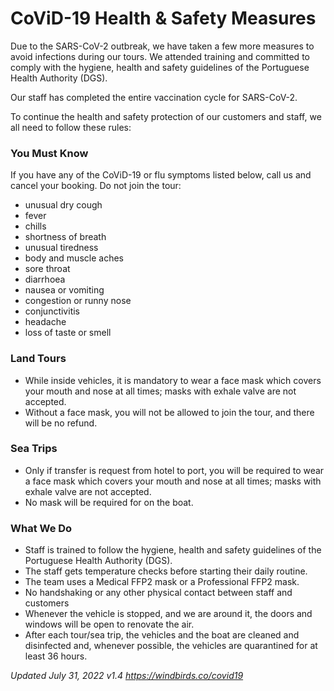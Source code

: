 # CoViD-19 Health & Safety Measures

Due to the SARS-CoV-2 outbreak, we have taken a few more measures to avoid infections during our tours. We attended training and committed to comply with the hygiene, health and safety guidelines of the Portuguese Health Authority (DGS).

Our staff has completed the entire vaccination cycle for SARS-CoV-2.

To continue the health and safety protection of our customers and staff, we all need to follow these rules:

### You Must Know

If you have any of the CoViD-19 or flu symptoms listed below, call us and cancel your booking. Do not join the tour:

+ unusual dry cough
+ fever
+ chills
+ shortness of breath
+ unusual tiredness
+ body and muscle aches
+ sore throat
+ diarrhoea
+ nausea or vomiting
+ congestion or runny nose
+ conjunctivitis
+ headache
+ loss of taste or smell

### Land Tours

+ While inside vehicles, it is mandatory to wear a face mask which covers your mouth and nose at all times; masks with exhale valve are not accepted.
+ Without a face mask, you will not be allowed to join the tour, and there will be no refund.

### Sea Trips

+ Only if transfer is request from hotel to port, you will be required to wear a face mask which covers your mouth and nose at all times; masks with exhale valve are not accepted.
+ No mask will be required for on the boat.

### What We Do

+ Staff is trained to follow the hygiene, health and safety guidelines of the Portuguese Health Authority (DGS).
+ The staff gets temperature checks before starting their daily routine.
+ The team uses a Medical FFP2 mask or a Professional FFP2 mask.
+ No handshaking or any other physical contact between staff and customers
+ Whenever the vehicle is stopped, and we are around it, the doors and windows will be open to renovate the air. 
+ After each tour/sea trip, the vehicles and the boat are cleaned and disinfected and, whenever possible, the vehicles are quarantined for at least 36 hours.



_Updated July 31, 2022 v1.4 https://windbirds.co/covid19_
